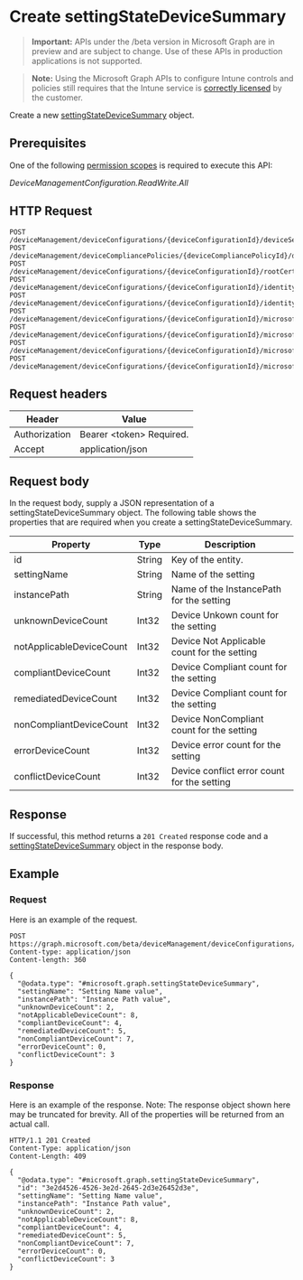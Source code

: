﻿# Create settingStateDeviceSummary

> **Important:** APIs under the /beta version in Microsoft Graph are in preview and are subject to change. Use of these APIs in production applications is not supported.

> **Note:** Using the Microsoft Graph APIs to configure Intune controls and policies still requires that the Intune service is [correctly licensed](https://go.microsoft.com/fwlink/?linkid=839381) by the customer.

Create a new [settingStateDeviceSummary](../resources/intune_deviceconfig_settingstatedevicesummary.md) object.
## Prerequisites
One of the following [permission scopes](https://developer.microsoft.com/en-us/graph/docs/authorization/permission_scopes) is required to execute this API:

*DeviceManagementConfiguration.ReadWrite.All*
## HTTP Request
<!-- {
  "blockType": "ignored"
}
-->
```http
POST /deviceManagement/deviceConfigurations/{deviceConfigurationId}/deviceSettingStateSummaries
POST /deviceManagement/deviceCompliancePolicies/{deviceCompliancePolicyId}/deviceSettingStateSummaries
POST /deviceManagement/deviceConfigurations/{deviceConfigurationId}/rootCertificate/deviceSettingStateSummaries
POST /deviceManagement/deviceConfigurations/{deviceConfigurationId}/identityCertificate/deviceSettingStateSummaries
POST /deviceManagement/deviceConfigurations/{deviceConfigurationId}/identityCertificate/rootCertificate/deviceSettingStateSummaries
POST /deviceManagement/deviceConfigurations/{deviceConfigurationId}/microsoft.graph.iosScepCertificateProfile/rootCertificate/deviceSettingStateSummaries
POST /deviceManagement/deviceConfigurations/{deviceConfigurationId}/microsoft.graph.macOSScepCertificateProfile/rootCertificate/deviceSettingStateSummaries
POST /deviceManagement/deviceConfigurations/{deviceConfigurationId}/microsoft.graph.windows81SCEPCertificateProfile/rootCertificate/deviceSettingStateSummaries
POST /deviceManagement/deviceConfigurations/{deviceConfigurationId}/microsoft.graph.windowsPhone81VpnConfiguration/identityCertificate/deviceSettingStateSummaries
```

## Request headers
|Header|Value|
|---|---|
|Authorization|Bearer &lt;token&gt; Required.|
|Accept|application/json|

## Request body
In the request body, supply a JSON representation of a settingStateDeviceSummary object.
The following table shows the properties that are required when you create a settingStateDeviceSummary.

|Property|Type|Description|
|---|---|---|
|id|String|Key of the entity.|
|settingName|String|Name of the setting|
|instancePath|String|Name of the InstancePath for the setting|
|unknownDeviceCount|Int32|Device Unkown count for the setting|
|notApplicableDeviceCount|Int32|Device Not Applicable count for the setting|
|compliantDeviceCount|Int32|Device Compliant count for the setting|
|remediatedDeviceCount|Int32|Device Compliant count for the setting|
|nonCompliantDeviceCount|Int32|Device NonCompliant count for the setting|
|errorDeviceCount|Int32|Device error count for the setting|
|conflictDeviceCount|Int32|Device conflict error count for the setting|

## Response
If successful, this method returns a `201 Created` response code and a [settingStateDeviceSummary](../resources/intune_deviceconfig_settingstatedevicesummary.md) object in the response body.

## Example
### Request
Here is an example of the request.
```http
POST https://graph.microsoft.com/beta/deviceManagement/deviceConfigurations/{deviceConfigurationId}/deviceSettingStateSummaries
Content-type: application/json
Content-length: 360

{
  "@odata.type": "#microsoft.graph.settingStateDeviceSummary",
  "settingName": "Setting Name value",
  "instancePath": "Instance Path value",
  "unknownDeviceCount": 2,
  "notApplicableDeviceCount": 8,
  "compliantDeviceCount": 4,
  "remediatedDeviceCount": 5,
  "nonCompliantDeviceCount": 7,
  "errorDeviceCount": 0,
  "conflictDeviceCount": 3
}
```

### Response
Here is an example of the response. Note: The response object shown here may be truncated for brevity. All of the properties will be returned from an actual call.
```http
HTTP/1.1 201 Created
Content-Type: application/json
Content-Length: 409

{
  "@odata.type": "#microsoft.graph.settingStateDeviceSummary",
  "id": "3e2d4526-4526-3e2d-2645-2d3e26452d3e",
  "settingName": "Setting Name value",
  "instancePath": "Instance Path value",
  "unknownDeviceCount": 2,
  "notApplicableDeviceCount": 8,
  "compliantDeviceCount": 4,
  "remediatedDeviceCount": 5,
  "nonCompliantDeviceCount": 7,
  "errorDeviceCount": 0,
  "conflictDeviceCount": 3
}
```



